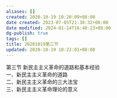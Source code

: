 ```yaml
---
aliases: []
created: 2020-10-19 10:20:09+08:00
date created: 2023-07-05T21:38:32+08:00
date modified: 2024-01-14T16:48:23+08:00
dg-publish: true
tags: []
title: 20201019第三节
updated: 2020-10-19 10:22:01+08:00
---
```


第三节 新民主主义革命的道路和基本经验  
一、新民主主义革命的道路  
二、新民主主义革命的三大法宝  
三、新民主主义革命理论的意义
